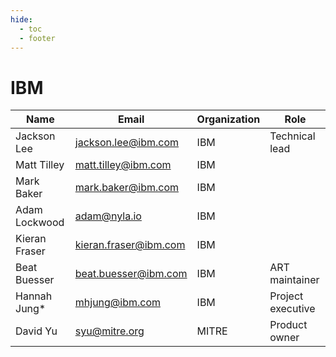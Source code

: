 ```yaml
---
hide:
  - toc
  - footer
---
```


# IBM

| Name | Email | Organization | Role |
| ---- | ----- | ------------ | ---- |
| Jackson Lee | jackson.lee@ibm.com | IBM | Technical lead |
| Matt Tilley | matt.tilley@ibm.com | IBM | |
| Mark Baker | mark.baker@ibm.com | IBM | |
| Adam Lockwood | adam@nyla.io | IBM | | 
| Kieran Fraser | kieran.fraser@ibm.com | IBM | |
| Beat Buesser | beat.buesser@ibm.com | IBM | ART maintainer |
| Hannah Jung* | mhjung@ibm.com | IBM | Project executive |
| David Yu | syu@mitre.org | MITRE | Product owner |